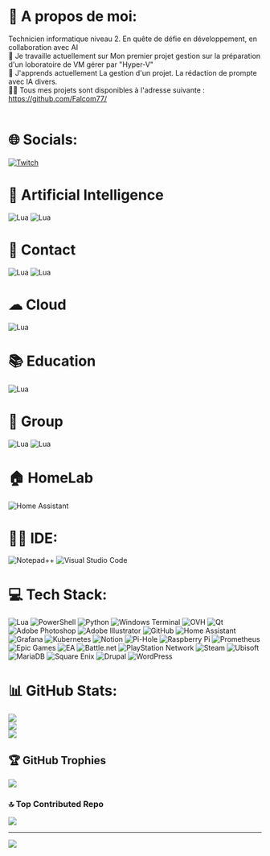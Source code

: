 # 💫 A propos de moi:
Technicien informatique niveau 2. En quête de défie en développement, en collaboration avec AI<br>🔭 Je travaille actuellement sur Mon premier projet gestion sur la préparation d'un loboratoire  de VM gérer par "Hyper-V"<br>🌱 J'apprends actuellement La gestion d'un projet. La rédaction de prompte avec IA divers.<br>👨‍💻 Tous mes projets sont disponibles à l'adresse suivante : https://github.com/Falcom77/<br><br>


# 🌐 Socials:
[![Twitch](https://img.shields.io/badge/Twitch-%239146FF.svg?style=plastic&logo=Twitch&logoColor=white)](https://twitch.tv/FALCOM77) 

# 🤖 Artificial Intelligence
![Lua](https://img.shields.io/badge/ChatGPT-74aa9c?style=plastic&logo=openai&logoColor=white)
![Lua](https://img.shields.io/badge/Claude-D97757?style=plastic&logo=claude&logoColor=white)

# 📱 Contact 
![Lua](https://img.shields.io/badge/Gmail-D14836?style=plastic&logo=gmail&logoColor=white)
![Lua](https://img.shields.io/badge/proton%20mail-6D4AFF?style=plastic&logo=protonmail&logoColor=white)

# ☁ Cloud
![Lua](https://img.shields.io/badge/Nextcloud-0082C9?style=plastic&logo=Nextcloud&logoColor=white)

# 📚 Education
![Lua](https://img.shields.io/badge/Duolingo-58CC02?style=plastic&logo=Duolingo&logoColor=white)

# 🤜 Group
![Lua](https://img.shields.io/badge/Discord-5865F2?style=plastic&logo=discord&logoColor=white)
![Lua](https://img.shields.io/badge/Microsoft_Teams-6264A7?style=plastic&logo=microsoft-teams&logoColor=white)

# 🏠 HomeLab
![Home Assistant](https://img.shields.io/badge/Home%20Assistant-18BCF2?style=plastic&logo=Home%20Assistant&logoColor=white)

# 👩‍💻 IDE:
![Notepad++](https://img.shields.io/badge/Notepad++-90E59A.svg?style=plastic&logo=notepad%2B%2B&logoColor=black)
![Visual Studio Code](https://img.shields.io/badge/Visual_Studio_Code-0078D4??style=plastic&logo=VisualStudioCode&logoColor=white)

# 💻 Tech Stack:
![Lua](https://img.shields.io/badge/lua-%232C2D72.svg?style=plastic&logo=lua&logoColor=white) ![PowerShell](https://img.shields.io/badge/PowerShell-%235391FE.svg?style=plastic&logo=powershell&logoColor=white) ![Python](https://img.shields.io/badge/python-3670A0?style=plastic&logo=python&logoColor=ffdd54) ![Windows Terminal](https://img.shields.io/badge/Windows%20Terminal-%234D4D4D.svg?style=plastic&logo=windows-terminal&logoColor=white) ![OVH](https://img.shields.io/badge/ovh-%23123F6D.svg?style=plastic&logo=ovh&logoColor=#123F6D) ![Qt](https://img.shields.io/badge/Qt-%23217346.svg?style=plastic&logo=Qt&logoColor=white) ![Adobe Photoshop](https://img.shields.io/badge/adobe%20photoshop-%2331A8FF.svg?style=plastic&logo=adobe%20photoshop&logoColor=white) ![Adobe Illustrator](https://img.shields.io/badge/adobe%20illustrator-%23FF9A00.svg?style=plastic&logo=adobe%20illustrator&logoColor=white) ![GitHub](https://img.shields.io/badge/github-%23121011.svg?style=plastic&logo=github&logoColor=white) ![Home Assistant](https://img.shields.io/badge/home%20assistant-%2341BDF5.svg?style=plastic&logo=home-assistant&logoColor=white) ![Grafana](https://img.shields.io/badge/grafana-%23F46800.svg?style=plastic&logo=grafana&logoColor=white) ![Kubernetes](https://img.shields.io/badge/kubernetes-%23326ce5.svg?style=plastic&logo=kubernetes&logoColor=white) ![Notion](https://img.shields.io/badge/Notion-%23000000.svg?style=plastic&logo=notion&logoColor=white) ![Pi-Hole](https://img.shields.io/badge/pihole-%2396060C.svg?style=plastic&logo=pi-hole&logoColor=white) ![Raspberry Pi](https://img.shields.io/badge/-Raspberry_Pi-C51A4A?style=plastic&logo=Raspberry-Pi) ![Prometheus](https://img.shields.io/badge/Prometheus-E6522C?style=plastic&logo=Prometheus&logoColor=white) ![Epic Games](https://img.shields.io/badge/epicgames-%23313131.svg?style=plastic&logo=epicgames&logoColor=white) ![EA](https://img.shields.io/badge/ea-%23000000.svg?style=plastic&logo=ea&logoColor=white) ![Battle.net](https://img.shields.io/badge/battle.net-%2300AEFF.svg?style=plastic&logo=battle.net&logoColor=white) ![PlayStation Network](https://img.shields.io/badge/PSN-%230070D1.svg?style=plastic&logo=Playstation&logoColor=white) ![Steam](https://img.shields.io/badge/steam-%23000000.svg?style=plastic&logo=steam&logoColor=white) ![Ubisoft](https://img.shields.io/badge/Ubisoft-%23F5F5F5.svg?style=plastic&logo=Ubisoft&logoColor=black) ![MariaDB](https://img.shields.io/badge/MariaDB-003545?style=plastic&logo=mariadb&logoColor=white) ![Square Enix](https://img.shields.io/badge/SquareEnix-%23ED1C24.svg?style=plastic&logo=SquareEnix&logoColor=white) ![Drupal](https://img.shields.io/badge/drupal-%230678BE.svg?style=plastic&logo=drupal&logoColor=white) ![WordPress](https://img.shields.io/badge/WordPress-%23117AC9.svg?style=plastic&logo=WordPress&logoColor=white)
# 📊 GitHub Stats:
![](https://github-readme-stats.vercel.app/api?username=Falcom77&theme=blue-green&hide_border=false&include_all_commits=true&count_private=true)<br/>
![](https://nirzak-streak-stats.vercel.app/?user=Falcom77&theme=blue-green&hide_border=false)<br/>
![](https://github-readme-stats.vercel.app/api/top-langs/?username=Falcom77&theme=blue-green&hide_border=false&include_all_commits=true&count_private=true&layout=compact)

## 🏆 GitHub Trophies
![](https://github-profile-trophy.vercel.app/?username=Falcom77&theme=gruvbox&no-frame=false&no-bg=false&margin-w=4)

### 🔝 Top Contributed Repo
![](https://github-contributor-stats.vercel.app/api?username=Falcom77&limit=5&theme=blue-green&combine_all_yearly_contributions=true)

---
[![](https://visitcount.itsvg.in/api?id=Falcom77&icon=6&color=4)](https://visitcount.itsvg.in)

<!-- Proudly created with GPRM ( https://gprm.itsvg.in ) -->
